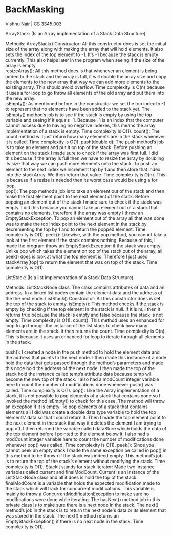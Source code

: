# BackMasking
Vishnu Nair | CS 3345.003


ArrayStack:  (Is an Array implementation of a Stack Data Structure)

Methods: 
ArrayStack() Constructor:
All this constructor does is set the initial size of the array along with making the array that will hold elements. It also sets the index of the top element to -1. It’s -1 because the stack is empty currently. This also helps later in the program when seeing if the size of the array is empty.  
resizeArray():
All this method does is that whenever an element is being added to the stack and the array is full, it will double the array size and copy the elements to the new array that way we can add more elements to the existing array.  This should avoid overflow. Time complexity is O(n) because it uses a for loop to go throw all elements of the old array and put them into the new array.  
isEmpty():
As mentioned before in the constructor we set the top index to -1 to represent that no elements have been added to the stack yet. The isEmpty() method’s job is to see if the stack is empty by using the top variable and seeing if it equals -1. Because -1 is an index that the computer cannot access due to having no negative indexes, this means the array implementation of a stack is empty. Time complexity is O(1).
count():
The count method will just return how many elements are in the stack whenever it is called. Time complexity is O(1). 
push(double d): 
The push method’s job is to take an element and put it on top of the stack. Before pushing an element on the stack I made sure to check if the array was first full. I did this because if the array is full then we have to resize the array by doubling its size that way we can push more elements onto the stack. To push an element to the next index we increment top by 1 and then store that index into the stackArray. We then return that value. Time complexity is O(n). This is because if a resize is needed then its worst case would be using a for loop.  
pop(): 
The pop method’s job is to take an element out of the stack and then make the first element point to the next element of the stack. Before popping an element out of the stack I made sure to check if the stack was empty. I did this because you cannot take an element out of a stack that contains no elements, therefore if the array was empty I threw an EmptyStackException. To pop an element out of the array all that was done was to make the top index point to the next element in the stack by decrementing the top by 1 and to return the popped element. Time complexity is O(1). 
peek():
Likewise, with the pop method, you cannot take a look at the first element if the stack contains nothing. Because of this, I made the program throw an EmptyStackException if the stack was empty. Unlike pop which takes the element on top of the stack out of the array, all peek() does is look at what the top element is. Therefore I just used stackArray[top] to return the element that was on top of the stack. Time complexity is O(1). 

 

ListStack: (Is a list implementation of a Stack Data Structure)

Methods: 
ListStackNode class: 
The class contains attributes of data and an address. In a linked list nodes contain the element data and the address of the the next node. 
ListStack() Constructor: 
All this constructor does is set the top of the stack to empty. 
isEmpty(): 
This method checks if the stack is empty by checking if the top element in the stack is null. If it is null then it returns true because the stack is empty and false because the stack is not empty. Time complexity is O(1). 
count(): 
This method uses an enhanced for loop to go through the instance of the list stack to check how many elements are in the stack. It then returns the count. Time complexity is O(n). This is because it uses an enhanced for loop to iterate through all elements in the stack. 


push(): 
I created a node in the push method to hold the element data and the address that points to the next node. I then made this instance of a node hold the data that gets passed through the method’s parameters and made this node hold the address of the next node. I then made the top of the stack hold the instance called temp’s attribute data because temp will become the new top of the stack. I also had a modCount integer variable here to count the number of modifications done whenever push() was called. Time complexity is O(1). 
pop(): 
Like the Array implementation of a stack, it is not possible to pop elements of a stack that contains none so I invoked the method isEmpty() to check for this case. The method will throw an exception if it is empty.  To pop elements of a stack that contains elements all I did was create a double data type variable to hold the top elements' data so that I could return it. Then I made the top element point to the next element in the stack that way it deletes the element I am trying to pop off. I then returned the variable called dataStore which holds the data of the top element before I pointed to the element below it. I also had a modCount integer variable here to count the number of modifications done whenever pop() was called. Time complexity is O(1). 
peek(): 
Since you cannot peek an empty stack I made the same exception be called in pop() in this method to be thrown if the stack was indeed empty. This method’s job is to return the top of the stack’s element without modifying the stack. Time complexity is O(1). 
StackIt stands for stack iterator: 
Made two instance variables called current and finalModCount. Current is an instance of the ListStackNode class and all it does is hold the top of the stack. finalModCount is a variable that holds the expected modification made to the stack which will track for concurrent modifications. This variable is mainly to throw a ConcurrentModificaitonException to make sure no modifications were done while iterating. The hasNext() method job in this private class is to make sure there is a next node in the stack. The next() method’s job in the stack is to return the next node's data or its element that was stored in the stack. The next() method returns an EmptyStackException() if there is no next node in the stack. Time complexity is O(1). 

 


